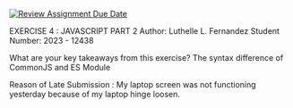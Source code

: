 [![Review Assignment Due Date](https://classroom.github.com/assets/deadline-readme-button-22041afd0340ce965d47ae6ef1cefeee28c7c493a6346c4f15d667ab976d596c.svg)](https://classroom.github.com/a/TP0ZkiLb)

EXERCISE 4 : JAVASCRIPT PART 2
Author:  Luthelle L. Fernandez
Student Number: 2023 - 12438

What are your key takeaways from this exercise? The syntax difference of CommonJS and ES Module

Reason of Late Submission : My laptop screen was not functioning yesterday because of my laptop hinge loosen.